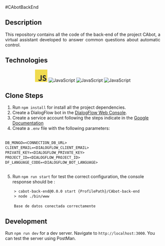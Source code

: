 #CAbotBackEnd


## Description

<p align='justify'> This repository contains all the code of the back-end of the project CAbot, a virtual assistant developed to answer common questions about automatic control. </p>

## Technologies

<p align='center'>

<img alt="JavaScript" width="40" height="40" src="https://raw.githubusercontent.com/github/explore/80688e429a7d4ef2fca1e82350fe8e3517d3494d/topics/javascript/javascript.png">
<img alt="JavaScript" width="40" height="40" src="https://www.vectorlogo.zone/logos/nodejs/nodejs-icon.svg">
<img alt="JavaScript" width="40" height="40" src="https://www.vectorlogo.zone/logos/expressjs/expressjs-ar21.svg">
<img alt="JavaScript" width="40" height="40" src="https://www.vectorlogo.zone/logos/mongodb/mongodb-ar21.svg">

</p>


## Clone Steps

1. Run `npm install` for install all the project dependencies.
2. Create a DialogFlow bot in the [DialogFlow Web Console](https://dialogflow.cloud.google.com/).
3. Create a service account following the steps indicate in the [Google Documentation](https://cloud.google.com/iam/docs/creating-managing-service-accounts)
4. Create a `.env` file with the following parameters:

```env

DB_MONGO=<CONNECTION_DB_URL>
CLIENT_EMAIL=<DIALOGFLOW_CLIENT_EMAIL>
PRIVATE_KEY=<DIALOGFLOW_PRIVATE_KEY>
PROJECT_ID=<DIALOGFLOW_PROJECT_ID>
DF_LANGUAGE_CODE=<DIALOGFLOW_BOT_LANGUAGE>


```
5. Run `npm run start` for test the correct configuration, the console response should be :

```
    > cabot-back-end@0.0.0 start {ProfilePath}/CAbot-back-end
    > node ./bin/www

    Base de datos conectada correctamente

```

## Development

 Run `npm run dev` for a dev server. Navigate to `http://localhost:3000`. You can test the server using PostMan.

 